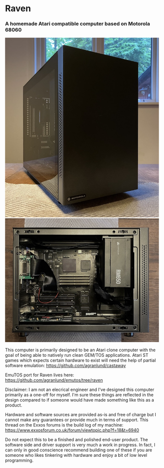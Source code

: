 # Raven
### A homemade Atari compatible computer based on Motorola 68060

![Alt text](hw/raven/a0/images/raven_a0_cased1.jpg?raw=true "")
![Alt text](hw/raven/a0/images/raven_a0_cased2.jpg?raw=true "")

This computer is primarily designed to be an Atari clone computer with
the goal of being able to natively run clean GEM/TOS applications.
Atari ST games which expects certain hardware to exist will need the
help of partial software emulation: https://github.com/agranlund/castaway


EmuTOS port for Raven lives here:
https://github.com/agranlund/emutos/tree/raven


Disclaimer: I am not an elecrical engineer and I've designed this computer primarily as a one-off for myself.
I'm sure these things are reflected in the design compared to if someone would have made something like this as a product.

Hardware and software sources are provided as-is and free of charge but I cannot make any guarantees or provide much in terms of support.
This thread on the Exxos forums is the build log of my machine: https://www.exxosforum.co.uk/forum/viewtopic.php?f=18&t=6940

Do not expect this to be a finished and polished end-user product. The software side and driver support is very much a work in progress.
In fact, I can only in good conscience recommend building one of these if you are someone who likes tinkering with hardware and enjoy a bit of low level programming.

